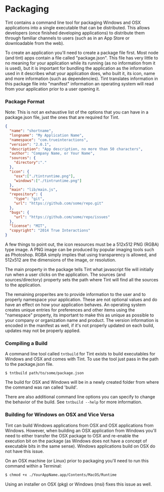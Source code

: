 # Packaging #

Tint contains a command line tool for packaging Windows and OSX applications into a single executable that can be distributed. This allows developers (once finished developing applications) to distribute them through familiar channels to users (such as in an App Store or downloadable from the web).

To create an application you'll need to create a package file first.  Most node (and tint) apps contain a file called "package.json".  This file has very little to no meaning for your application while its running (as no information from it is used), but it is important for bundling the application as the information used in it describes what your application does, who built it, its icon, name and more information (such as dependencies).  Tint translates information in this package file into "manifest" information an operating system will read from your application prior to a user opening it. 

### Package Format ###

Note: This is not an exhaustive list of the options that you can have in a package.json file, just the ones that are required for Tint. 

```json
{
  "name": "shortname",
  "longname": "My Application Name",
  "namespace": "com.trueinteractions",
  "version": "2.0.1",
  "description": "App description, no more than 50 characters",
  "author": "Company Name, or Your Name",
  "sources": {
    "directory":"."
  },
  "icon": {
    "osx":["./tintruntime.png"],
    "windows":["./tintruntime.png"]
  },
  "main": "lib/main.js",
  "repository": {
    "type": "git",
    "url": "https://github.com/some/repo.git"
  },
  "bugs": {
    "url": "https://github.com/some/repo/issues"
  },
  "license": "MIT",
  "copyright": "2014 True Interactions"
}
```

A few things to point out, the icon resources must be a 512x512 PNG (RGBA) type image. A PNG image can be produced by popular imaging tools such as Photoshop. RGBA simply implies that using transparency is allowed, and 512x512 are the dimensions of the image, or resolution. 

The main property in the package tells Tint what javascript file will initially run when a user clicks on the application. The sources (and sources/directory) property sets the path where Tint will find all the sources to the application.

The remaining properites are to provide information to the user and to properly namespace your application.  These are not optional values and do have an effect on how your application behaves.  An operating system creates unique entries for preferences and other items using the "namespace" property, its important to make this as unique as possible to your company or organization name and product.  The version information is encoded in the manifest as well, if it's not properly updated on each build, updates may not be properly applied. 

### Compiling a Build ###

A command line tool called ```tntbuild``` for Tint exists to build executables for Windows and OSX and comes with Tint. To use the tool just pass in the path to the package.json file. 

```
$ tntbuild path/to/some/package.json
```

The build for OSX and Windows will be in a newly created folder from where the command was ran called 'build'.

There are also additional command line options you can specify to change the behavior of the build.  See ```tntbuild --help``` for more information.

### Building for Windows on OSX and Vice Versa ###

Tint can build Windows applications from OSX and OSX applications from Windows.  However, when building an OSX application from Windows you'll need to either transfer the OSX package to OSX and re-enable the execution bit on the package (as Windows does not have a concept of executable bits in the same sense). Windows applications build on OSX do not have this issue.

On an OSX machine (or Linux) prior to packaging you'll need to run this command within a Terminal:

```bash
$ chmod +x ./YourAppName.app/Contents/MacOS/Runtime
```

Using an installer on OSX (pkg) or Windows (msi) fixes this issue as well. 

